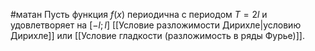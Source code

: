 #матан 
Пусть функция $f(x)$ периодична с периодом $T = 2l$ и удовлетворяет на $[-l; l]$ [[Условие разложимости Дирихле|условию Дирихле]] или [[Условие гладкости (разложимость в ряды Фурье)]].